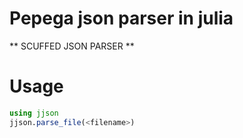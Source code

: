 # Pepega json parser in julia

** SCUFFED JSON PARSER **


# Usage

``` julia
using jjson
jjson.parse_file(<filename>)
```

